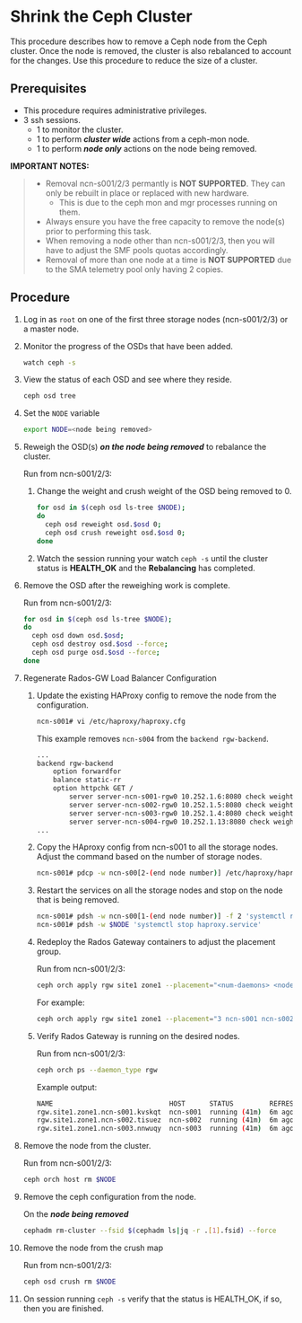 # Shrink the Ceph Cluster

This procedure describes how to remove a Ceph node from the Ceph cluster. Once the node is removed, the cluster is also rebalanced to account for the changes. Use this procedure to reduce the size of a cluster.

## Prerequisites

* This procedure requires administrative privileges.
* 3 ssh sessions.
  * 1 to monitor the cluster.
  * 1 to perform ***cluster wide*** actions from a ceph-mon node.
  * 1 to perform ***node only*** actions on the node being removed.

**IMPORTANT NOTES:**

> * Removal ncn-s001/2/3 permantly is **NOT SUPPORTED**. They can only be rebuilt in place or replaced with new hardware.
>   * This is due to the ceph mon and mgr processes running on them.
> * Always ensure you have the free capacity to remove the node(s) prior to performing this task.
> * When removing a node other than ncn-s001/2/3, then you will have to adjust the SMF pools quotas accordingly.
> * Removal of more than one node at a time is **NOT SUPPORTED** due to the SMA telemetry pool only having 2 copies.  

## Procedure

1. Log in as `root` on one of the first three storage nodes (ncn-s001/2/3) or a master node.

2. Monitor the progress of the OSDs that have been added.

    ```bash
    watch ceph -s
    ```

3. View the status of each OSD and see where they reside.

    ```bash
    ceph osd tree
    ```

4. Set the `NODE` variable

   ```bash
   export NODE=<node being removed>
   ```

5. Reweigh the OSD\(s\) ***on the node being removed*** to rebalance the cluster.

    Run from ncn-s001/2/3:

    1. Change the weight and crush weight of the OSD being removed to 0.

        ```bash
        for osd in $(ceph osd ls-tree $NODE);
        do 
          ceph osd reweight osd.$osd 0;
          ceph osd crush reweight osd.$osd 0;
        done
        ```

    2. Watch the session running your watch `ceph -s` until the cluster status is **HEALTH_OK** and the **Rebalancing** has completed.

6. Remove the OSD after the reweighing work is complete.

    Run from ncn-s001/2/3:

    ```bash
    for osd in $(ceph osd ls-tree $NODE); 
    do 
      ceph osd down osd.$osd; 
      ceph osd destroy osd.$osd --force; 
      ceph osd purge osd.$osd --force;
    done
    ```

7. Regenerate Rados-GW Load Balancer Configuration

    1. Update the existing HAProxy config to remove the node from the configuration.

        ```bash
        ncn-s001# vi /etc/haproxy/haproxy.cfg
        ```

        This example removes `ncn-s004` from the `backend rgw-backend`.

        ```bash
        ...
        backend rgw-backend
            option forwardfor
            balance static-rr
            option httpchk GET /
                server server-ncn-s001-rgw0 10.252.1.6:8080 check weight 100
                server server-ncn-s002-rgw0 10.252.1.5:8080 check weight 100
                server server-ncn-s003-rgw0 10.252.1.4:8080 check weight 100
                server server-ncn-s004-rgw0 10.252.1.13:8080 check weight 100   <--- Line to remove
        ...
        ```

    2. Copy the HAproxy config from ncn-s001 to all the storage nodes. Adjust the command based on the number of storage nodes.

        ```bash
        ncn-s001# pdcp -w ncn-s00[2-(end node number)] /etc/haproxy/haproxy.cfg /etc/haproxy/haproxy.cfg
        ```

   3. Restart the services on all the storage nodes and stop on the node that is being removed.

        ```bash
        ncn-s001# pdsh -w ncn-s00[1-(end node number)] -f 2 'systemctl restart haproxy.service'
        ncn-s001# pdsh -w $NODE 'systemctl stop haproxy.service'
        ```

   
    4. Redeploy the Rados Gateway containers to adjust the placement group.

        Run from ncn-s001/2/3:

        ```bash
        ceph orch apply rgw site1 zone1 --placement="<num-daemons> <node1 node2 node3 node4 ... >" --port=8080
        ```

        For example:

        ```bash
        ceph orch apply rgw site1 zone1 --placement="3 ncn-s001 ncn-s002 ncn-s003" --port=8080
        ```

    5. Verify Rados Gateway is running on the desired nodes.

        Run from ncn-s001/2/3:

        ```bash
        ceph orch ps --daemon_type rgw
        ```

        Example output:

        ```bash
        NAME                             HOST      STATUS         REFRESHED  AGE  VERSION  IMAGE NAME                         IMAGE ID      CONTAINER ID
        rgw.site1.zone1.ncn-s001.kvskqt  ncn-s001  running (41m)  6m ago     41m  15.2.8   registry.local/ceph/ceph:v15.2.8   553b0cb212c   6e323878db46
        rgw.site1.zone1.ncn-s002.tisuez  ncn-s002  running (41m)  6m ago     41m  15.2.8   registry.local/ceph/ceph:v15.2.8   553b0cb212c   278830a273d3
        rgw.site1.zone1.ncn-s003.nnwuqy  ncn-s003  running (41m)  6m ago     41m  15.2.8   registry.local/ceph/ceph:v15.2.8   553b0cb212c   a9706e6d7a69
        ```
  
8. Remove the node from the cluster.

    Run from ncn-s001/2/3:

    ```bash
    ceph orch host rm $NODE
    ```

9. Remove the ceph configuration from the node.

   On the ***node being removed***

    ```bash
    cephadm rm-cluster --fsid $(cephadm ls|jq -r .[1].fsid) --force
    ```

10. Remove the node from the crush map

    Run from ncn-s001/2/3:

    ```bash
    ceph osd crush rm $NODE
    ```

9. On session running `ceph -s` verify that the status is HEALTH_OK, if so, then you are finished.
